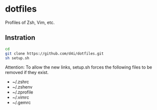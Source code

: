 dotfiles
========

Profiles of Zsh, Vim, etc.

Instration
----------

```sh
cd
git clone https://github.com/d4i/dotfiles.git
sh setup.sh
```

Attention: To allow the new links, setup.sh forces the following files to be removed if they exist.

* ~/.zshrc
* ~/.zshenv
* ~/.zprofile
* ~/.vimrc
* ~/.gemrc

